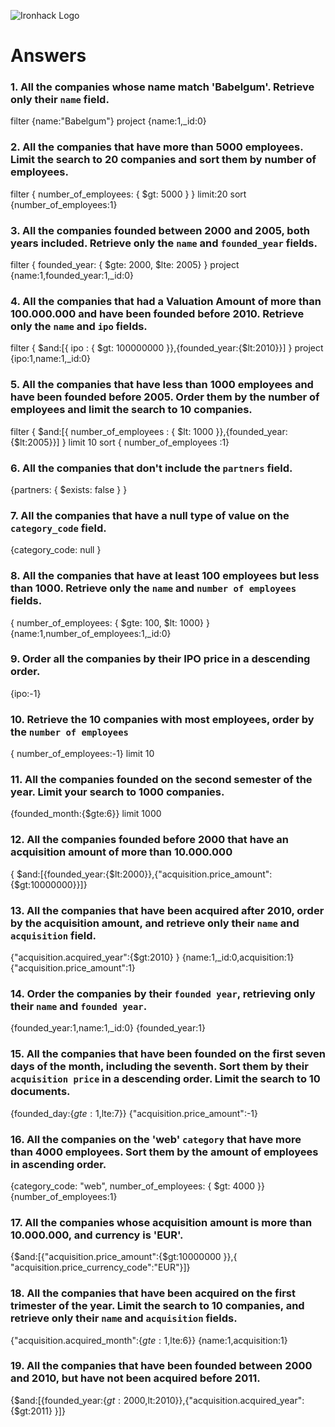 ![Ironhack Logo](https://i.imgur.com/1QgrNNw.png)

# Answers

### 1. All the companies whose name match 'Babelgum'. Retrieve only their `name` field.
filter {name:"Babelgum"}
project {name:1,_id:0}
<!-- Your Code Goes Here -->

### 2. All the companies that have more than 5000 employees. Limit the search to 20 companies and sort them by **number of employees**.
filter { number_of_employees: { $gt: 5000 } }
limit:20
sort {number_of_employees:1}
<!-- Your Code Goes Here -->

### 3. All the companies founded between 2000 and 2005, both years included. Retrieve only the `name` and `founded_year` fields.
filter  { founded_year: { $gte: 2000,  $lte: 2005} }
project {name:1,founded_year:1,_id:0}
<!-- Your Code Goes Here -->

### 4. All the companies that had a Valuation Amount of more than 100.000.000 and have been founded before 2010. Retrieve only the `name` and `ipo` fields.
filter { $and:[{ ipo : { $gt: 100000000 }},{founded_year:{$lt:2010}}] } 
project {ipo:1,name:1,_id:0}
<!-- Your Code Goes Here -->

### 5. All the companies that have less than 1000 employees and have been founded before 2005. Order them by the number of employees and limit the search to 10 companies.
filter { $and:[{ number_of_employees : { $lt: 1000 }},{founded_year:{$lt:2005}}] } 
limit 10
sort { number_of_employees :1}

<!-- Your Code Goes Here -->
### 6. All the companies that don't include the `partners` field.
{partners: { $exists: false } }

<!-- Your Code Goes Here -->
### 7. All the companies that have a null type of value on the `category_code` field.
{category_code: null }

<!-- Your Code Goes Here -->
### 8. All the companies that have at least 100 employees but less than 1000. Retrieve only the `name` and `number of employees` fields.
{ number_of_employees: { $gte: 100,  $lt: 1000} }
{name:1,number_of_employees:1,_id:0}

<!-- Your Code Goes Here -->
### 9. Order all the companies by their IPO price in a descending order.
{ipo:-1}

<!-- Your Code Goes Here -->

### 10. Retrieve the 10 companies with most employees, order by the `number of employees`
{
number_of_employees:-1}
limit 10
<!-- Your Code Goes Here -->

### 11. All the companies founded on the second semester of the year. Limit your search to 1000 companies.
{founded_month:{$gte:6}}
limit 1000
<!-- Your Code Goes Here -->

### 12. All the companies founded before 2000 that have an acquisition amount of more than 10.000.000
{ $and:[{founded_year:{$lt:2000}},{"acquisition.price_amount":{$gt:10000000}}]}
<!-- Your Code Goes Here -->

### 13. All the companies that have been acquired after 2010, order by the acquisition amount, and retrieve only their `name` and `acquisition` field.
{"acquisition.acquired_year":{$gt:2010} }
{name:1,_id:0,acquisition:1}
{"acquisition.price_amount":1}
<!-- Your Code Goes Here -->

### 14. Order the companies by their `founded year`, retrieving only their `name` and `founded year`.
{founded_year:1,name:1,_id:0}
{founded_year:1}
<!-- Your Code Goes Here -->

### 15. All the companies that have been founded on the first seven days of the month, including the seventh. Sort them by their `acquisition price` in a descending order. Limit the search to 10 documents.
{founded_day:{$gte:1,$lte:7}}
{"acquisition.price_amount":-1}
<!-- Your Code Goes Here -->

### 16. All the companies on the 'web' `category` that have more than 4000 employees. Sort them by the amount of employees in ascending order.
{category_code: "web", number_of_employees: { $gt: 4000 }}
{number_of_employees:1}
<!-- Your Code Goes Here -->

### 17. All the companies whose acquisition amount is more than 10.000.000, and currency is 'EUR'.
{$and:[{"acquisition.price_amount":{$gt:10000000 }},{
"acquisition.price_currency_code":"EUR"}]}
<!-- Your Code Goes Here -->

### 18. All the companies that have been acquired on the first trimester of the year. Limit the search to 10 companies, and retrieve only their `name` and `acquisition` fields.
{"acquisition.acquired_month":{$gte:1,$lte:6}}
{name:1,acquisition:1}
<!-- Your Code Goes Here -->

### 19. All the companies that have been founded between 2000 and 2010, but have not been acquired before 2011.
{$and:[{founded_year:{$gt:2000,$lt:2010}},{"acquisition.acquired_year":{$gt:2011} }]}
<!-- Your Code Goes Here -->
